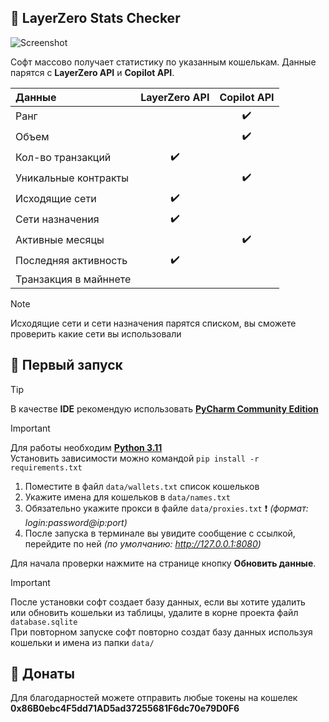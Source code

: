 ## :whale: LayerZero Stats Checker
![Screenshot](https://i.imgur.com/uCeXpIC.png)  

Софт массово получает статистику по указанным кошелькам. Данные парятся с **LayerZero API** и **Copilot API**. 

| Данные                    | LayerZero API      | Copilot API        |
| :---                      |     :---:          |     :---:          |
| Ранг                      |                    | :heavy_check_mark: |
| Объем                     |                    | :heavy_check_mark: |
| Кол-во транзакций         | :heavy_check_mark: |                    |
| Уникальные контракты      |                    | :heavy_check_mark: |
| Исходящие сети            | :heavy_check_mark: |                    |
| Сети назначения           | :heavy_check_mark: |                    |
| Активные месяцы           |                    | :heavy_check_mark: |
| Последняя активность      | :heavy_check_mark: |                    |
| Транзакция в майннете     |                    |                    |


> [!NOTE]
> Исходящие сети и сети назначения парятся списком, вы сможете проверить какие сети вы использовали


## :green_book: Первый запуск
> [!TIP]
> В качестве **IDE** рекомендую использовать [**PyCharm Community Edition**](https://www.jetbrains.com/ru-ru/pycharm/)

> [!IMPORTANT]
> Для работы необходим [**Python 3.11**](https://www.python.org/downloads/release/python-3110/)  
> Установить зависимости можно командой `pip install -r requirements.txt`

1. Поместите в файл `data/wallets.txt` список кошельков
1. Укажите имена для кошельков в `data/names.txt`
1. Обязательно укажите прокси в файле `data/proxies.txt` :exclamation: _(формат: login:password@ip:port)_
1. После запуска в терминале вы увидите сообщение с ссылкой, перейдите по ней _(по умолчанию: http://127.0.0.1:8080)_

Для начала проверки нажмите на странице кнопку **Обновить данные**. 

> [!IMPORTANT]
> После установки софт создает базу данных, если вы хотите удалить  
> или обновить кошельки из таблицы, удалите в корне проекта файл `database.sqlite`  
> При повторном запуске софт повторно создат базу данных используя  
> кошельки и имена из папки `data/`


## :money_with_wings: Донаты

Для благодарностей можете отправить любые токены на кошелек **0x86B0ebc4F5dd71AD5ad37255681F6dc70e79D0F6**
